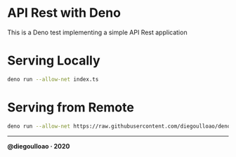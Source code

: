 # API Rest with Deno

This is a Deno test implementing a simple API Rest application

# Serving Locally
```sh
deno run --allow-net index.ts
```

# Serving from Remote
```sh
deno run --allow-net https://raw.githubusercontent.com/diegoulloao/deno-project/master/index.ts
```

---
**@diegoulloao · 2020**
